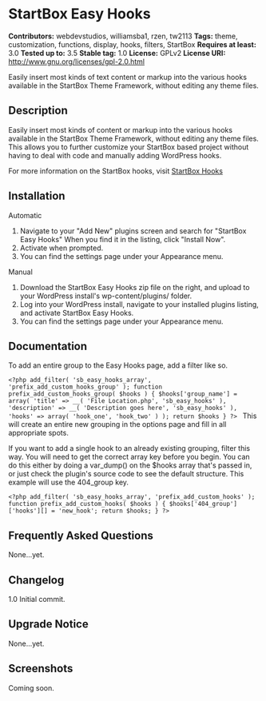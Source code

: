 # StartBox Easy Hooks #
**Contributors:** webdevstudios, williamsba1, rzen, tw2113
**Tags:** theme, customization, functions, display, hooks, filters, StartBox
**Requires at least:** 3.0
**Tested up to:** 3.5
**Stable tag:** 1.0
**License:** GPLv2
**License URI:** http://www.gnu.org/licenses/gpl-2.0.html

Easily insert most kinds of text content or markup into the various hooks available in the StartBox Theme Framework, without editing any theme files.

## Description ##

Easily insert most kinds of content or markup into the various hooks available in the StartBox Theme Framework, without editing any theme files. This allows you to further customize your StartBox based project without having to deal with code and manually adding WordPress hooks.

For more information on the StartBox hooks, visit [StartBox Hooks](http://docs.wpstartbox.com/Hooks)

## Installation ##

Automatic

1. Navigate to your "Add New" plugins screen and search for "StartBox Easy Hooks" When you find it in the listing, click "Install Now".
2. Activate when prompted.
3. You can find the settings page under your Appearance menu.

Manual

1. Download the StartBox Easy Hooks zip file on the right, and upload to your WordPress install's wp-content/plugins/ folder.
2. Log into your WordPress install, navigate to your installed plugins listing, and activate StartBox Easy Hooks.
3. You can find the settings page under your Appearance menu.

## Documentation ##

To add an entire group to the Easy Hooks page, add a filter like so.

`<?php
add_filter( 'sb_easy_hooks_array', 'prefix_add_custom_hooks_group' );
function prefix_add_custom_hooks_group( $hooks ) {
	$hooks['group_name'] = array(
		'title' => __( 'File Location.php', 'sb_easy_hooks' ),
		'description' => __( 'Description goes here', 'sb_easy_hooks' ),
		'hooks' => array( 'hook_one', 'hook_two' )
	);
	return $hooks
}
?>
`
This will create an entire new grouping in the options page and fill in all appropriate spots.

If you want to add a single hook to an already existing grouping, filter this way. You will need to get the correct array key before you begin. You can do this either by doing a var_dump() on the $hooks array that's passed in, or just check the plugin's source code to see the default structure. This example will use the 404_group key.

`<?php
add_filter( 'sb_easy_hooks_array', 'prefix_add_custom_hooks' );
function prefix_add_custom_hooks( $hooks ) {
	$hooks['404_group']['hooks'][] = 'new_hook';
	return $hooks;
}
?>
`

## Frequently Asked Questions ##

None...yet.

## Changelog ##

1.0 Initial commit.

## Upgrade Notice ##

None...yet.

## Screenshots ##

Coming soon.